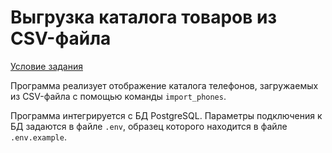 # Выгрузка каталога товаров из CSV-файла

[Условие задания](https://github.com/netology-code/dj-homeworks/blob/video/2.1-databases/work_with_database/README.md)

Программа реализует отображение каталога телефонов, 
загружаемых из CSV-файла с помощью команды `import_phones`.

Программа интегрируется с БД PostgreSQL. Параметры подключения
к БД задаются в файле `.env`, образец которого находится в
файле `.env.example`.